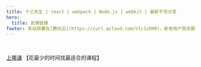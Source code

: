 ```yaml
---
title: 十三先生 | react | webpack | Node.js | webkit | 最新干货分享
hero:
  title: 友情链接
footer: 本站部署在[腾讯云](https://curl.qcloud.com/nlc1vDH0)，新老用户购买服务器有优惠，[访问链接](https://curl.qcloud.com/nlc1vDH0)
---
```


<br/>


[上哪课](http://www.shangnake.com/)   【花最少的时间找最适合的课程】


